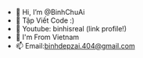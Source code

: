 - 👋 Hi, I’m @BinhChuAi
- 👀 Tập Viết Code :)
- 🌱 Youtube: binhisreal (link profile!)
- 🔎 I'm From Vietnam
- 📫 Email:binhdepzai.404@gmail.com 

<!---
BinhChuAi/BinhChuAi is a ✨ special ✨ repository because its `README.md` (this file) appears on your GitHub profile.
You can click the Preview link to take a look at your changes.
--->
